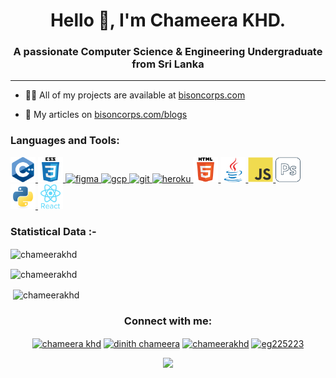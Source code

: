 

<h1 align="center">Hello 👋, I'm Chameera KHD.</h1>
<h3 align="center">A passionate Computer Science & Engineering Undergraduate from Sri Lanka</h3>

---
- 👨‍💻 All of my projects are available at [bisoncorps.com](bisoncorps.com)

- 📝 My articles on [bisoncorps.com/blogs](bisoncorps.com/blogs)



<h3 align="left">Languages and Tools:</h3>
<p align="left"> <a href="https://www.w3schools.com/cpp/" target="_blank" rel="noreferrer"> <img src="https://raw.githubusercontent.com/devicons/devicon/master/icons/cplusplus/cplusplus-original.svg" alt="cplusplus" width="40" height="40"/> </a> <a href="https://www.w3schools.com/css/" target="_blank" rel="noreferrer"> <img src="https://raw.githubusercontent.com/devicons/devicon/master/icons/css3/css3-original-wordmark.svg" alt="css3" width="40" height="40"/> </a> <a href="https://www.figma.com/" target="_blank" rel="noreferrer"> <img src="https://www.vectorlogo.zone/logos/figma/figma-icon.svg" alt="figma" width="40" height="40"/> </a> <a href="https://cloud.google.com" target="_blank" rel="noreferrer"> <img src="https://www.vectorlogo.zone/logos/google_cloud/google_cloud-icon.svg" alt="gcp" width="40" height="40"/> </a> <a href="https://git-scm.com/" target="_blank" rel="noreferrer"> <img src="https://www.vectorlogo.zone/logos/git-scm/git-scm-icon.svg" alt="git" width="40" height="40"/> </a> <a href="https://heroku.com" target="_blank" rel="noreferrer"> <img src="https://www.vectorlogo.zone/logos/heroku/heroku-icon.svg" alt="heroku" width="40" height="40"/> </a> <a href="https://www.w3.org/html/" target="_blank" rel="noreferrer"> <img src="https://raw.githubusercontent.com/devicons/devicon/master/icons/html5/html5-original-wordmark.svg" alt="html5" width="40" height="40"/> </a> <a href="https://www.java.com" target="_blank" rel="noreferrer"> <img src="https://raw.githubusercontent.com/devicons/devicon/master/icons/java/java-original.svg" alt="java" width="40" height="40"/> </a> <a href="https://developer.mozilla.org/en-US/docs/Web/JavaScript" target="_blank" rel="noreferrer"> <img src="https://raw.githubusercontent.com/devicons/devicon/master/icons/javascript/javascript-original.svg" alt="javascript" width="40" height="40"/> </a> <a href="https://www.photoshop.com/en" target="_blank" rel="noreferrer"> <img src="https://raw.githubusercontent.com/devicons/devicon/master/icons/photoshop/photoshop-line.svg" alt="photoshop" width="40" height="40"/> </a> <a href="https://www.python.org" target="_blank" rel="noreferrer"> <img src="https://raw.githubusercontent.com/devicons/devicon/master/icons/python/python-original.svg" alt="python" width="40" height="40"/> </a> <a href="https://reactjs.org/" target="_blank" rel="noreferrer"> <img src="https://raw.githubusercontent.com/devicons/devicon/master/icons/react/react-original-wordmark.svg" alt="react" width="40" height="40"/> </a> </p>
<h3>Statistical Data :-</h3>
<p><img align="center" src="https://github-readme-streak-stats.herokuapp.com/?user=chameerakhd&theme=dark&background=0d1117&date_format=M%20j%5B%2C%20Y%5D" alt="chameerakhd" /></p>
      


<p><img align="center"
    src="https://github-readme-stats.vercel.app/api/top-langs?username=chameerakhd&show_icons=true&locale=en&bg_color=0d1117&text_color=ffffff&layout=compact"
    alt="chameerakhd" 
    bg_color=#808080/></p>

<p>&nbsp;<img align="center" src="https://github-readme-stats.vercel.app/api?username=chameerakhd&show_icons=true&locale=en&bg_color=0d1117&text_color=ffffff&repo=convoychat"
    alt="chameerakhd" /></p>

<h3 align="center">Connect with me:</h3>
<p align="center">
<a href="[https://linkedin.com/in/chameera khd](https://www.linkedin.com/in/chameera-khd-06363924a/)" target="blank"><img align="center" src="https://raw.githubusercontent.com/rahuldkjain/github-profile-readme-generator/master/src/images/icons/Social/linked-in-alt.svg" alt="chameera khd" height="30" width="40" /></a>
<a href="[https://fb.com/dinith chameera](https://www.facebook.com/dinith.chameera?mibextid=LQQJ4d)" target="blank"><img align="center" src="https://raw.githubusercontent.com/rahuldkjain/github-profile-readme-generator/master/src/images/icons/Social/facebook.svg" alt="dinith chameera" height="30" width="40" /></a>
<a href="https://instagram.com/chameerakhd" target="blank"><img align="center" src="https://raw.githubusercontent.com/rahuldkjain/github-profile-readme-generator/master/src/images/icons/Social/instagram.svg" alt="chameerakhd" height="30" width="40" /></a>
<a href="https://www.hackerrank.com/profile/eg225223" target="blank"><img align="center" src="https://raw.githubusercontent.com/rahuldkjain/github-profile-readme-generator/master/src/images/icons/Social/hackerrank.svg" alt="eg225223" height="30" width="40" /></a>
</p>   
<!--profile visit count-->
<div align="center">
  
[![](https://visitcount.itsvg.in/api?id=chameerakhd&icon=3&color=6)](https://visitcount.itsvg.in)
  
</div>

